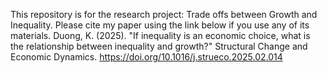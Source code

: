 This repository is for the research project: Trade offs between Growth and Inequality. Please cite my paper using the link below if you use any of its materials. Duong, K. (2025). "If inequality is an economic choice, what is the relationship between inequality and growth?" Structural Change and Economic Dynamics. https://doi.org/10.1016/j.strueco.2025.02.014
